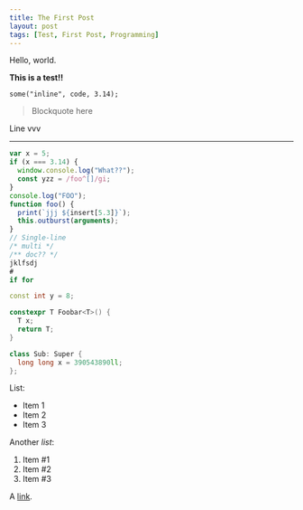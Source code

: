 ```yaml
---
title: The First Post
layout: post
tags: [Test, First Post, Programming]
---
```


Hello, world.

**This is a test!!**

`some("inline", code, 3.14);`

> Blockquote here

Line vvv

---

```javascript
var x = 5;
if (x === 3.14) {
  window.console.log("What??");
  const yzz = /foo^[]/gi;
}
console.log("FOO");
function foo() {
  print(`jjj ${insert[5.3]}`);
  this.outburst(arguments);
}
// Single-line
/* multi */
/** doc?? */
jklfsdj
#
if for
```

```cpp
const int y = 8;

constexpr T Foobar<T>() {
  T x;
  return T;
}

class Sub: Super {
  long long x = 390543890ll;
};
```

List:
 - Item 1
 - Item 2
 - Item 3

Another *list*:
 1. Item #1
 2. Item #2
 3. Item #3

A [link](/index.html).
